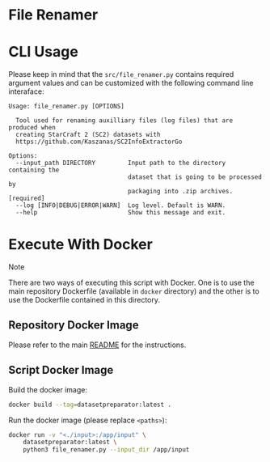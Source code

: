 # File Renamer

# CLI Usage

Please keep in mind that the  ```src/file_renamer.py``` contains required argument values and can be customized with the following command line interaface:
```
Usage: file_renamer.py [OPTIONS]

  Tool used for renaming auxilliary files (log files) that are produced when
  creating StarCraft 2 (SC2) datasets with
  https://github.com/Kaszanas/SC2InfoExtractorGo

Options:
  --input_path DIRECTORY         Input path to the directory containing the
                                 dataset that is going to be processed by
                                 packaging into .zip archives.  [required]
  --log [INFO|DEBUG|ERROR|WARN]  Log level. Default is WARN.
  --help                         Show this message and exit.
```

# Execute With Docker

> [!NOTE]
> There are two ways of executing this script with Docker. One is to use the main repository Dockerfile (available in `docker` directory) and the other is to use the Dockerfile contained in this directory.

## Repository Docker Image

Please refer to the main [README](../../README.md) for the instructions.

## Script Docker Image

Build the docker image:
```bash
docker build --tag=datasetpreparator:latest .
```

Run the docker image (please replace `<paths>`):
```bash
docker run -v "<./input>:/app/input" \
    datasetpreparator:latest \
    python3 file_renamer.py --input_dir /app/input
```
